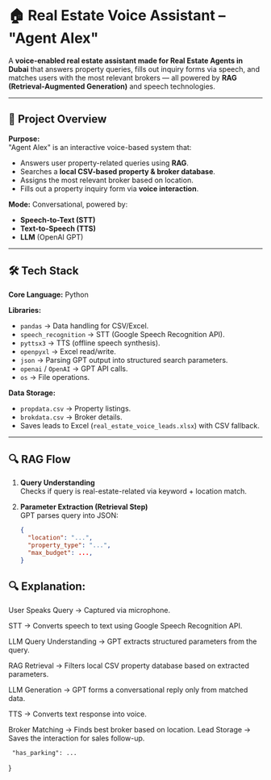 # 🏠 Real Estate Voice Assistant – "Agent Alex"

A **voice-enabled real estate assistant made for Real Estate Agents in Dubai** that answers property queries, fills out inquiry forms via speech, and matches users with the most relevant brokers — all powered by **RAG (Retrieval-Augmented Generation)** and speech technologies.

---

## 📌 Project Overview

**Purpose:**  
"Agent Alex" is an interactive voice-based system that:

- Answers user property-related queries using **RAG**.
- Searches a **local CSV-based property & broker database**.
- Assigns the most relevant broker based on location.
- Fills out a property inquiry form via **voice interaction**.

**Mode:** Conversational, powered by:
- **Speech-to-Text (STT)**
- **Text-to-Speech (TTS)**
- **LLM** (OpenAI GPT)

---

## 🛠 Tech Stack

**Core Language:** Python  

**Libraries:**
- `pandas` → Data handling for CSV/Excel.
- `speech_recognition` → STT (Google Speech Recognition API).
- `pyttsx3` → TTS (offline speech synthesis).
- `openpyxl` → Excel read/write.
- `json` → Parsing GPT output into structured search parameters.
- `openai` / `OpenAI` → GPT API calls.
- `os` → File operations.

**Data Storage:**
- `propdata.csv` → Property listings.
- `brokdata.csv` → Broker details.
- Saves leads to Excel (`real_estate_voice_leads.xlsx`) with CSV fallback.

---

## 🔍 RAG Flow

1. **Query Understanding**  
   Checks if query is real-estate-related via keyword + location match.

2. **Parameter Extraction (Retrieval Step)**  
   GPT parses query into JSON:
   ```json
   {
     "location": "...",
     "property_type": "...",
     "max_budget": ...,
   } 
   
## 🔍 Explanation:

User Speaks Query → Captured via microphone.

STT → Converts speech to text using Google Speech Recognition API.

LLM Query Understanding → GPT extracts structured parameters from the query.

RAG Retrieval → Filters local CSV property database based on extracted parameters.

LLM Generation → GPT forms a conversational reply only from matched data.

TTS → Converts text response into voice.

Broker Matching → Finds best broker based on location.
Lead Storage → Saves the interaction for sales follow-up.


     "has_parking": ...
   }
